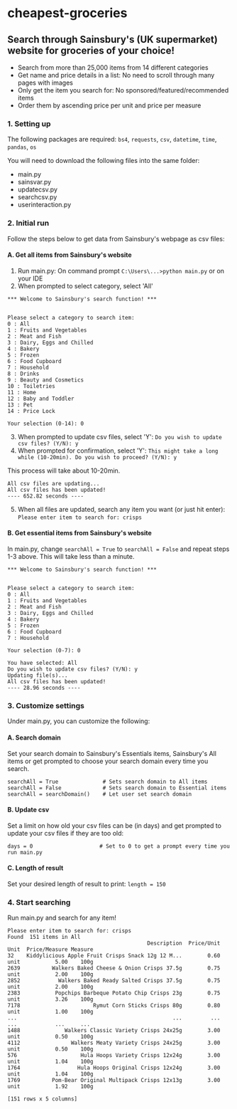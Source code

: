 # cheapest-groceries
## Search through Sainsbury's (UK supermarket) website for groceries of your choice!

<ul>
  <li>Search from more than 25,000 items from 14 different categories</li>
  <li>Get name and price details in a list: No need to scroll through many pages with images</li>
  <li>Only get the item you search for: No sponsored/featured/recommended items</li>
  <li>Order them by ascending price per unit and price per measure</li>
</ul>


### 1. Setting up
The following packages are required: `bs4`, `requests`, `csv`, `datetime`, `time`, `pandas`, `os`

You will need to download the following files into the same folder:
  <ul>
    <li>main.py</li>
    <li>sainsvar.py</li>
    <li>updatecsv.py</li>
    <li>searchcsv.py</li>
    <li>userinteraction.py</li>
  </ul>


### 2. Initial run
Follow the steps below to get data from Sainsbury's webpage as csv files:

#### A. Get all items from Sainsbury's website
1. Run main.py: On command prompt `C:\Users\...>python main.py` or on your IDE
2. When prompted to select category, select 'All'
```
*** Welcome to Sainsbury's search function! ***


Please select a category to search item:
0 : All
1 : Fruits and Vegetables
2 : Meat and Fish
3 : Dairy, Eggs and Chilled
4 : Bakery
5 : Frozen
6 : Food Cupboard
7 : Household
8 : Drinks
9 : Beauty and Cosmetics
10 : Toiletries
11 : Home
12 : Baby and Toddler
13 : Pet
14 : Price Lock

Your selection (0-14): 0
```
3. When prompted to update csv files, select 'Y': 
`Do you wish to update csv files? (Y/N): y`
4. When prompted for confirmation, select 'Y': 
`This might take a long while (10-20min). Do you wish to proceed? (Y/N): y`

This process will take about 10-20min.
```
All csv files are updating...
All csv files has been updated!
---- 652.82 seconds ----
```
5. When all files are updated, search any item you want (or just hit enter):
`Please enter item to search for: crisps`

#### B. Get essential items from Sainsbury's website
In main.py, change `searchAll = True` to `searchAll = False` and repeat steps 1-3 above. This will take less than a minute.
```
*** Welcome to Sainsbury's search function! ***


Please select a category to search item:
0 : All
1 : Fruits and Vegetables
2 : Meat and Fish
3 : Dairy, Eggs and Chilled
4 : Bakery
5 : Frozen
6 : Food Cupboard
7 : Household

Your selection (0-7): 0

You have selected: All
Do you wish to update csv files? (Y/N): y
Updating file(s)...
All csv files has been updated!
---- 28.96 seconds ----
```

### 3. Customize settings
Under main.py, you can customize the following:

#### A. Search domain
Set your search domain to Sainsbury's Essentials items, Sainsbury's All items or get prompted to choose your search domain every time you search.
```
searchAll = True              # Sets search domain to All items
searchAll = False             # Sets search domain to Essential items
searchAll = searchDomain()    # Let user set search domain
```

#### B. Update csv
Set a limit on how old your csv files can be (in days) and get prompted to update your csv files if they are too old:
```
days = 0                     # Set to 0 to get a prompt every time you run main.py
```

#### C. Length of result
Set your desired length of result to print: 
`length = 150`

### 4. Start searching
Run main.py and search for any item!
```
Please enter item to search for: crisps
Found  151 items in All
                                            Description  Price/Unit  Unit  Price/Measure Measure
32    Kiddylicious Apple Fruit Crisps Snack 12g 12 M...        0.60  unit           5.00    100g
2639          Walkers Baked Cheese & Onion Crisps 37.5g        0.75  unit           2.00    100g
2852            Walkers Baked Ready Salted Crisps 37.5g        0.75  unit           2.00    100g
2383           Popchips Barbeque Potato Chip Crisps 23g        0.75  unit           3.26    100g
7178                       Rymut Corn Sticks Crisps 80g        0.80  unit           1.00    100g
...                                                 ...         ...   ...            ...     ...
1488              Walkers Classic Variety Crisps 24x25g        3.00  unit           0.50    100g
4112                Walkers Meaty Variety Crisps 24x25g        3.00  unit           0.50    100g
576                    Hula Hoops Variety Crisps 12x24g        3.00  unit           1.04    100g
1764                  Hula Hoops Original Crisps 12x24g        3.00  unit           1.04    100g
1769          Pom-Bear Original Multipack Crisps 12x13g        3.00  unit           1.92    100g

[151 rows x 5 columns]
```
